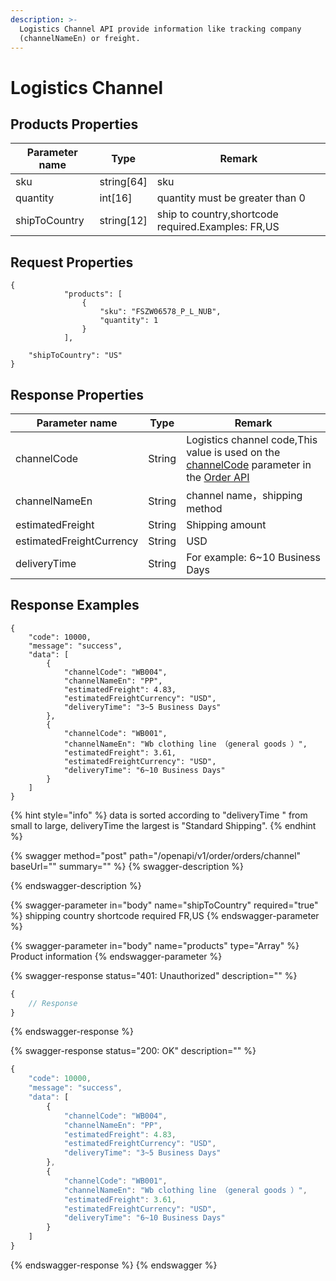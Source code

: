```yaml
---
description: >-
  Logistics Channel API provide information like tracking company
  (channelNameEn) or freight.
---
```


# Logistics Channel

## Products Properties <a href="#response-parameter" id="response-parameter"></a>

| Parameter name | Type        | Remark                                             |
| -------------- | ----------- | -------------------------------------------------- |
| sku            | string\[64] | sku                                                |
| quantity       | int\[16]    | quantity must be greater than 0                    |
| shipToCountry  | string\[12] | ship to country,shortcode required.Examples: FR,US |

## Request Properties <a href="#response-parameter" id="response-parameter"></a>

```
{
            "products": [
                {
                    "sku": "FSZW06578_P_L_NUB",
                    "quantity": 1
                }
            ],
       
    "shipToCountry": "US"
}
```

## Response Properties <a href="#response-parameter" id="response-parameter"></a>

| Parameter name           | Type   | Remark                                                                                                                               |
| ------------------------ | ------ | ------------------------------------------------------------------------------------------------------------------------------------ |
| channelCode              | String | Logistics channel code,This value is used on the [channelCode](order.md#response-parameter-2) parameter in the [Order API](order.md) |
| channelNameEn            | String | channel name，shipping method                                                                                                         |
| estimatedFreight         | String | Shipping amount                                                                                                                      |
| estimatedFreightCurrency | String | USD                                                                                                                                  |
| deliveryTime             | String | For example: 6\~10 Business Days                                                                                                     |

## Response Examples <a href="#response-parameter" id="response-parameter"></a>

```
{
    "code": 10000,
    "message": "success",
    "data": [
        {
            "channelCode": "WB004",
            "channelNameEn": "PP",
            "estimatedFreight": 4.83,
            "estimatedFreightCurrency": "USD",
            "deliveryTime": "3~5 Business Days"
        },
        {
            "channelCode": "WB001",
            "channelNameEn": "Wb clothing line （general goods ）",
            "estimatedFreight": 3.61,
            "estimatedFreightCurrency": "USD",
            "deliveryTime": "6~10 Business Days"
        }
    ]
}
```

{% hint style="info" %}
data is sorted according to "deliveryTime " from small to large, deliveryTime the largest is "Standard Shipping".
{% endhint %}

{% swagger method="post" path="/openapi/v1/order/orders/channel" baseUrl="" summary="" %}
{% swagger-description %}

{% endswagger-description %}

{% swagger-parameter in="body" name="shipToCountry" required="true" %}
shipping country shortcode required FR,US
{% endswagger-parameter %}

{% swagger-parameter in="body" name="products" type="Array" %}
Product information
{% endswagger-parameter %}

{% swagger-response status="401: Unauthorized" description="" %}
```javascript
{
    // Response
}
```
{% endswagger-response %}

{% swagger-response status="200: OK" description="" %}
```javascript
{
    "code": 10000,
    "message": "success",
    "data": [
        {
            "channelCode": "WB004",
            "channelNameEn": "PP",
            "estimatedFreight": 4.83,
            "estimatedFreightCurrency": "USD",
            "deliveryTime": "3~5 Business Days"
        },
        {
            "channelCode": "WB001",
            "channelNameEn": "Wb clothing line （general goods ）",
            "estimatedFreight": 3.61,
            "estimatedFreightCurrency": "USD",
            "deliveryTime": "6~10 Business Days"
        }
    ]
}
```
{% endswagger-response %}
{% endswagger %}
